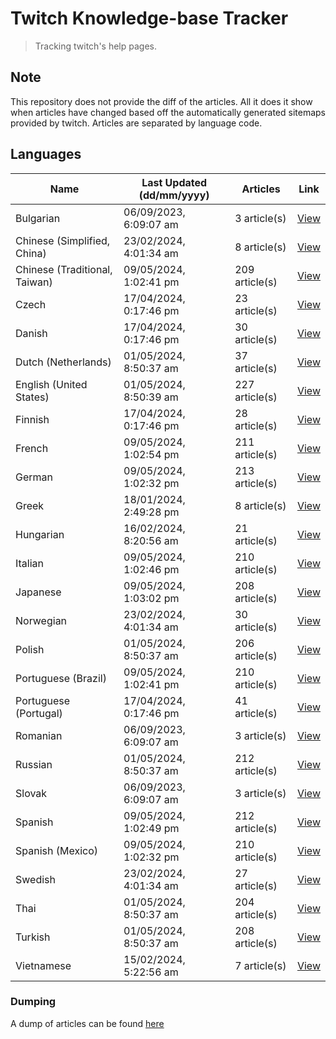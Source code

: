 # Twitch Knowledge-base Tracker
> Tracking twitch's help pages. 

## Note
This repository does not provide the diff of the articles. All it does it show when articles have changed based
off the automatically generated sitemaps provided by twitch. Articles are separated by language code.

## Languages

| Name                          | Last Updated (dd/mm/yyyy) | Articles       | Link                   |
|-------------------------------|---------------------------|----------------|------------------------|
| Bulgarian                     | 06/09/2023, 6:09:07 am    | 3 article(s)   | [View](docs/bg.md)     |
| Chinese (Simplified, China)   | 23/02/2024, 4:01:34 am    | 8 article(s)   | [View](docs/zh_CN.md)  |
| Chinese (Traditional, Taiwan) | 09/05/2024, 1:02:41 pm    | 209 article(s) | [View](docs/zh_TW.md)  |
| Czech                         | 17/04/2024, 0:17:46 pm    | 23 article(s)  | [View](docs/cs.md)     |
| Danish                        | 17/04/2024, 0:17:46 pm    | 30 article(s)  | [View](docs/da.md)     |
| Dutch (Netherlands)           | 01/05/2024, 8:50:37 am    | 37 article(s)  | [View](docs/nl_NL.md)  |
| English (United States)       | 01/05/2024, 8:50:39 am    | 227 article(s) | [View](docs/en_US.md)  |
| Finnish                       | 17/04/2024, 0:17:46 pm    | 28 article(s)  | [View](docs/fi.md)     |
| French                        | 09/05/2024, 1:02:54 pm    | 211 article(s) | [View](docs/fr.md)     |
| German                        | 09/05/2024, 1:02:32 pm    | 213 article(s) | [View](docs/de.md)     |
| Greek                         | 18/01/2024, 2:49:28 pm    | 8 article(s)   | [View](docs/el.md)     |
| Hungarian                     | 16/02/2024, 8:20:56 am    | 21 article(s)  | [View](docs/hu.md)     |
| Italian                       | 09/05/2024, 1:02:46 pm    | 210 article(s) | [View](docs/it.md)     |
| Japanese                      | 09/05/2024, 1:03:02 pm    | 208 article(s) | [View](docs/ja.md)     |
| Norwegian                     | 23/02/2024, 4:01:34 am    | 30 article(s)  | [View](docs/no.md)     |
| Polish                        | 01/05/2024, 8:50:37 am    | 206 article(s) | [View](docs/pl.md)     |
| Portuguese (Brazil)           | 09/05/2024, 1:02:41 pm    | 210 article(s) | [View](docs/pt_BR.md)  |
| Portuguese (Portugal)         | 17/04/2024, 0:17:46 pm    | 41 article(s)  | [View](docs/pt_PT.md)  |
| Romanian                      | 06/09/2023, 6:09:07 am    | 3 article(s)   | [View](docs/ro.md)     |
| Russian                       | 01/05/2024, 8:50:37 am    | 212 article(s) | [View](docs/ru.md)     |
| Slovak                        | 06/09/2023, 6:09:07 am    | 3 article(s)   | [View](docs/sk.md)     |
| Spanish                       | 09/05/2024, 1:02:49 pm    | 212 article(s) | [View](docs/es.md)     |
| Spanish (Mexico)              | 09/05/2024, 1:02:32 pm    | 210 article(s) | [View](docs/es_MX.md)  |
| Swedish                       | 23/02/2024, 4:01:34 am    | 27 article(s)  | [View](docs/sv.md)     |
| Thai                          | 01/05/2024, 8:50:37 am    | 204 article(s) | [View](docs/th.md)     |
| Turkish                       | 01/05/2024, 8:50:37 am    | 208 article(s) | [View](docs/tr.md)     |
| Vietnamese                    | 15/02/2024, 5:22:56 am    | 7 article(s)   | [View](docs/vi.md)     |

### Dumping
A dump of articles can be found [here](docs/RAW.md)